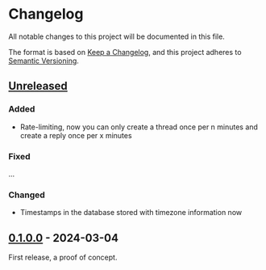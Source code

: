 # Changelog

All notable changes to this project will be documented in this file.

The format is based on [Keep a Changelog](https://keepachangelog.com/en/1.0.0/),
and this project adheres to [Semantic Versioning](https://semver.org/spec/v2.0.0.html).

## [Unreleased]

### Added

  * Rate-limiting, now you can only create a thread once per n minutes and create a reply once per x minutes

### Fixed

...

### Changed

  * Timestamps in the database stored with timezone information now

## [0.1.0.0] - 2024-03-04

First release, a proof of concept.

[unreleased]: https://github.com/someodd/gopherden/compare/v0.1.0.0...HEAD
[0.1.0.0]: https://github.com/someodd/gopherden/release/v0.1.0.0
